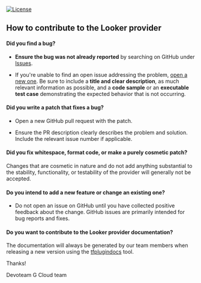 [![License](https://img.shields.io/badge/License-Apache_2.0-blue.svg)](https://opensource.org/licenses/Apache-2.0)

## How to contribute to the Looker provider

#### **Did you find a bug?**

* **Ensure the bug was not already reported** by searching on GitHub under [Issues](https://github.com/devoteamgcloud/terraform-provider-looker/issues).

* If you're unable to find an open issue addressing the problem, [open a new one](https://github.com/devoteamgcloud/terraform-provider-looker/issues/new/). Be sure to include a **title and clear description**, as much relevant information as possible, and a **code sample** or an **executable test case** demonstrating the expected behavior that is not occurring.

#### **Did you write a patch that fixes a bug?**

* Open a new GitHub pull request with the patch.

* Ensure the PR description clearly describes the problem and solution. Include the relevant issue number if applicable.

#### **Did you fix whitespace, format code, or make a purely cosmetic patch?**

Changes that are cosmetic in nature and do not add anything substantial to the stability, functionality, or testability of the provider will generally not be accepted.

#### **Do you intend to add a new feature or change an existing one?**

* Do not open an issue on GitHub until you have collected positive feedback about the change. GitHub issues are primarily intended for bug reports and fixes.

#### **Do you want to contribute to the Looker provider documentation?**

The documentation will always be generated by our team members when releasing a new version using the [tfplugindocs](https://github.com/hashicorp/terraform-plugin-docs) tool.

Thanks!

Devoteam G Cloud team
